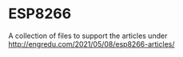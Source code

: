 # ESP8266

A collection of files to support the articles under http://engredu.com/2021/05/08/esp8266-articles/
